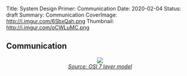 Title: System Design Primer: Communication
Date: 2020-02-04
Status: draft
Summary: Communication
CoverImage: http://i.imgur.com/6SbxQah.png
Thumbnail: http://i.imgur.com/oCWLuMC.png

## Communication

<p align="center">
  <img src="http://i.imgur.com/5KeocQs.jpg"/>
  <br/>
  <i><a href=http://www.escotal.com/osilayer.html>Source: OSI 7 layer model</a></i>
</p>
